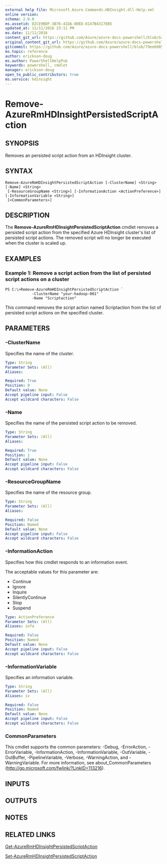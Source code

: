 ```yaml
---
external help file: Microsoft.Azure.Commands.HDInsight.dll-Help.xml
online version:
schema: 2.0.0
ms.assetid: D2CE9BDF-3B76-41DA-80ED-8147B4317EB5
updated_at: 11/11/2016 23:11 PM
ms.date: 11/11/2016
content_git_url: https://github.com/Azure/azure-docs-powershell/blob/Graham71298/azureps-cmdlets-docs/ResourceManager/AzureRM.HDInsight/v2.1.0/Remove-AzureRmHDInsightPersistedScriptAction.md
original_content_git_url: https://github.com/Azure/azure-docs-powershell/blob/Graham71298/azureps-cmdlets-docs/ResourceManager/AzureRM.HDInsight/v2.1.0/Remove-AzureRmHDInsightPersistedScriptAction.md
gitcommit: https://github.com/Azure/azure-docs-powershell/blob/79eeb985ea480979357fb4695832a0c3d29a48bf
ms.topic: reference
author: erickson-doug
ms.author: PowerShellHelpPub
keywords: powershell, cmdlet
manager: erickson-doug
open_to_public_contributors: true
ms.service: hdinsight
---
```


# Remove-AzureRmHDInsightPersistedScriptAction

## SYNOPSIS
Removes an persisted script action from an HDInsight cluster.

## SYNTAX

```
Remove-AzureRmHDInsightPersistedScriptAction [-ClusterName] <String> [-Name] <String>
 [-ResourceGroupName <String>] [-InformationAction <ActionPreference>] [-InformationVariable <String>]
 [<CommonParameters>]
```

## DESCRIPTION
The **Remove-AzureRmHDInsightPersistedScriptAction** cmdlet removes a persisted script action from the specified Azure HDInsight cluster's list of persisted script actions.
The removed script will no longer be executed when the cluster is scaled up.

## EXAMPLES

### Example 1: Remove a script action from the list of persisted script actions on a cluster
```
PS C:\>Remove-AzureRmHDInsightPersistedScriptAction `
            -ClusterName "your-hadoop-001" `
            -Name "Scriptaction"
```

This command removes the script action named Scriptaction from the list of persisted script actions on the specified cluster.

## PARAMETERS

### -ClusterName
Specifies the name of the cluster.

```yaml
Type: String
Parameter Sets: (All)
Aliases: 

Required: True
Position: 0
Default value: None
Accept pipeline input: False
Accept wildcard characters: False
```

### -Name
Specifies the name of the persisted script action to be removed.

```yaml
Type: String
Parameter Sets: (All)
Aliases: 

Required: True
Position: 1
Default value: None
Accept pipeline input: False
Accept wildcard characters: False
```

### -ResourceGroupName
Specifies the name of the resource group.

```yaml
Type: String
Parameter Sets: (All)
Aliases: 

Required: False
Position: Named
Default value: None
Accept pipeline input: False
Accept wildcard characters: False
```

### -InformationAction
Specifies how this cmdlet responds to an information event.

The acceptable values for this parameter are:

- Continue
- Ignore
- Inquire
- SilentlyContinue
- Stop
- Suspend

```yaml
Type: ActionPreference
Parameter Sets: (All)
Aliases: infa

Required: False
Position: Named
Default value: None
Accept pipeline input: False
Accept wildcard characters: False
```

### -InformationVariable
Specifies an information variable.

```yaml
Type: String
Parameter Sets: (All)
Aliases: iv

Required: False
Position: Named
Default value: None
Accept pipeline input: False
Accept wildcard characters: False
```

### CommonParameters
This cmdlet supports the common parameters: -Debug, -ErrorAction, -ErrorVariable, -InformationAction, -InformationVariable, -OutVariable, -OutBuffer, -PipelineVariable, -Verbose, -WarningAction, and -WarningVariable. For more information, see about_CommonParameters (http://go.microsoft.com/fwlink/?LinkID=113216).

## INPUTS

## OUTPUTS

## NOTES

## RELATED LINKS

[Get-AzureRmHDInsightPersistedScriptAction](./Get-AzureRmHDInsightPersistedScriptAction.md)

[Set-AzureRmHDInsightPersistedScriptAction](./Set-AzureRmHDInsightPersistedScriptAction.md)


